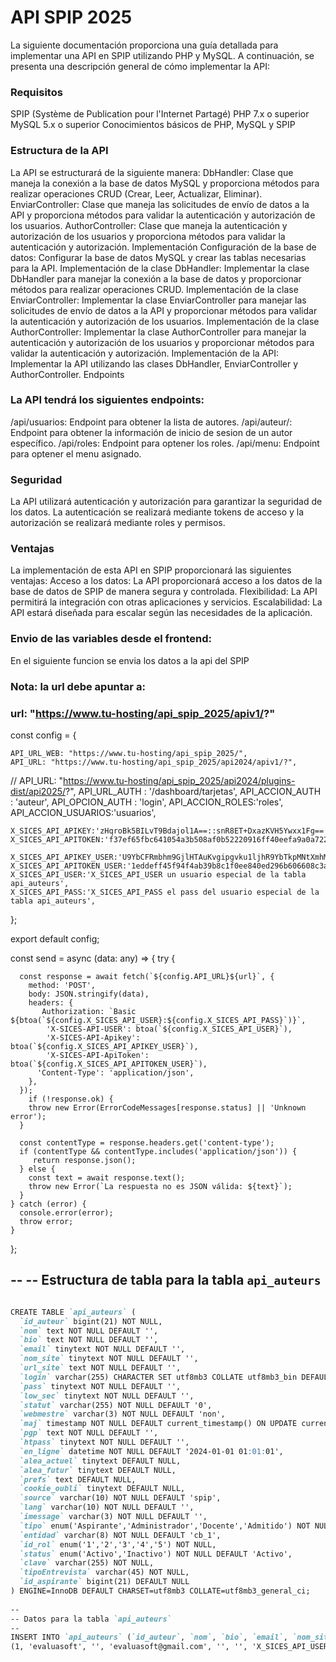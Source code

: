 # API SPIP 2025

La siguiente documentación proporciona una guía detallada para implementar una API en SPIP utilizando PHP y MySQL. A continuación, se presenta una descripción general de cómo implementar la API:

### Requisitos

SPIP (Système de Publication pour l'Internet Partagé)
PHP 7.x o superior
MySQL 5.x o superior
Conocimientos básicos de PHP, MySQL y SPIP

### Estructura de la API

La API se estructurará de la siguiente manera:
DbHandler: Clase que maneja la conexión a la base de datos MySQL y proporciona métodos para realizar operaciones CRUD (Crear, Leer, Actualizar, Eliminar).
EnviarController: Clase que maneja las solicitudes de envío de datos a la API y proporciona métodos para validar la autenticación y autorización de los usuarios.
AuthorController: Clase que maneja la autenticación y autorización de los usuarios y proporciona métodos para validar la autenticación y autorización.
Implementación
Configuración de la base de datos: Configurar la base de datos MySQL y crear las tablas necesarias para la API.
Implementación de la clase DbHandler: Implementar la clase DbHandler para manejar la conexión a la base de datos y proporcionar métodos para realizar operaciones CRUD.
Implementación de la clase EnviarController: Implementar la clase EnviarController para manejar las solicitudes de envío de datos a la API y proporcionar métodos para validar la autenticación y autorización de los usuarios.
Implementación de la clase AuthorController: Implementar la clase AuthorController para manejar la autenticación y autorización de los usuarios y proporcionar métodos para validar la autenticación y autorización.
Implementación de la API: Implementar la API utilizando las clases DbHandler, EnviarController y AuthorController.
Endpoints

### La API tendrá los siguientes endpoints:
/api/usuarios: Endpoint para obtener la lista de autores.
/api/auteur/: Endpoint para obtener la información de inicio de sesion de un autor específico.
/api/roles: Endpoint para optener los roles.
/api/menu: Endpoint para optener el menu asignado.

### Seguridad
La API utilizará autenticación y autorización para garantizar la seguridad de los datos. La autenticación se realizará mediante tokens de acceso y la autorización se realizará mediante roles y permisos.

### Ventajas
La implementación de esta API en SPIP proporcionará las siguientes ventajas:
Acceso a los datos: La API proporcionará acceso a los datos de la base de datos de SPIP de manera segura y controlada.
Flexibilidad: La API permitirá la integración con otras aplicaciones y servicios.
Escalabilidad: La API estará diseñada para escalar según las necesidades de la aplicación.

### Envio de las variables desde el frontend:

En el siguiente funcion se envia los datos a la api del SPIP
### Nota: la url debe apuntar a: 
### url: "https://www.tu-hosting/api_spip_2025/apiv1/?"


 const config = {
	 
    API_URL_WEB: "https://www.tu-hosting/api_spip_2025/",
    API_URL: "https://www.tu-hosting/api_spip_2025/api2024/apiv1/?",
   // API_URL: "https://www.tu-hosting/api_spip_2025/api2024/plugins-dist/api2025/?",
	API_URL_AUTH : '/dashboard/tarjetas', 
	API_ACCION_AUTH  :  'auteur', 
	API_OPCION_AUTH  : 'login', 
	API_ACCION_ROLES:'roles',
	API_ACCION_USUARIOS:'usuarios',

	X_SICES_API_APIKEY:'zHqroBk5BILvT9Bdajol1A==::snR8ET+DxazKVH5Ywxx1Fg==',
	X_SICES_API_APITOKEN:'f37ef65fbc641054a3b508af0b52220916ff40eefa9a0a722b4d69cda96ef064',

	X_SICES_API_APIKEY_USER:'U9YbCFRmbhm9GjlHTAuKvgipgvku1ljhR9YbTkpMNtXmhMa/tsvlZS2eCOtGqe94vNJ+QDtM23pRQxRytrZR3TtXyPbozsxT4q0E/z/hY5o=::1hFXGPLErNPJxf8FuXdeLA==',
	X_SICES_API_APITOKEN_USER:'1eddeff45f94f4ab39b8c1f0ee840ed296b606608c3af799787f2dafa9e64320',
	X_SICES_API_USER:'X_SICES_API_USER un usuario especial de la tabla api_auteurs',
	X_SICES_API_PASS:'X_SICES_API_PASS el pass del usuario especial de la tabla api_auteurs',
};

export default config;


 const send = async (data: any) => {
    try {
      
      const response = await fetch(`${config.API_URL}${url}`, {
        method: 'POST',
        body: JSON.stringify(data),
        headers: {
           Authorization: `Basic ${btoa(`${config.X_SICES_API_USER}:${config.X_SICES_API_PASS}`)}`,
	        'X-SICES-API-USER': btoa(`${config.X_SICES_API_USER}`),
	        'X-SICES-API-Apikey': btoa(`${config.X_SICES_API_APIKEY_USER}`),
	        'X-SICES-API-ApiToken': btoa(`${config.X_SICES_API_APITOKEN_USER}`),
          'Content-Type': 'application/json',
        },
      });
	    if (!response.ok) {
        throw new Error(ErrorCodeMessages[response.status] || 'Unknown error');
      }
	 
      const contentType = response.headers.get('content-type');
      if (contentType && contentType.includes('application/json')) {
         return response.json();
      } else {
        const text = await response.text();
        throw new Error(`La respuesta no es JSON válida: ${text}`);
      }
    } catch (error) {
      console.error(error);
      throw error;
    }
  };

--
-- Estructura de tabla para la tabla `api_auteurs`
--

```markdown

CREATE TABLE `api_auteurs` (
  `id_auteur` bigint(21) NOT NULL,
  `nom` text NOT NULL DEFAULT '',
  `bio` text NOT NULL DEFAULT '',
  `email` tinytext NOT NULL DEFAULT '',
  `nom_site` tinytext NOT NULL DEFAULT '',
  `url_site` text NOT NULL DEFAULT '',
  `login` varchar(255) CHARACTER SET utf8mb3 COLLATE utf8mb3_bin DEFAULT NULL,
  `pass` tinytext NOT NULL DEFAULT '',
  `low_sec` tinytext NOT NULL DEFAULT '',
  `statut` varchar(255) NOT NULL DEFAULT '0',
  `webmestre` varchar(3) NOT NULL DEFAULT 'non',
  `maj` timestamp NOT NULL DEFAULT current_timestamp() ON UPDATE current_timestamp(),
  `pgp` text NOT NULL DEFAULT '',
  `htpass` tinytext NOT NULL DEFAULT '',
  `en_ligne` datetime NOT NULL DEFAULT '2024-01-01 01:01:01',
  `alea_actuel` tinytext DEFAULT NULL,
  `alea_futur` tinytext DEFAULT NULL,
  `prefs` text DEFAULT NULL,
  `cookie_oubli` tinytext DEFAULT NULL,
  `source` varchar(10) NOT NULL DEFAULT 'spip',
  `lang` varchar(10) NOT NULL DEFAULT '',
  `imessage` varchar(3) NOT NULL DEFAULT '',
  `tipo` enum('Aspirante','Administrador','Docente','Admitido') NOT NULL,
  `entidad` varchar(8) NOT NULL DEFAULT 'cb_1',
  `id_rol` enum('1','2','3','4','5') NOT NULL,
  `status` enum('Activo','Inactivo') NOT NULL DEFAULT 'Activo',
  `clave` varchar(255) NOT NULL,
  `tipoEntrevista` varchar(45) NOT NULL,
  `id_aspirante` bigint(21) DEFAULT NULL
) ENGINE=InnoDB DEFAULT CHARSET=utf8mb3 COLLATE=utf8mb3_general_ci;
 
--
-- Datos para la tabla `api_auteurs`
--
INSERT INTO `api_auteurs` (`id_auteur`, `nom`, `bio`, `email`, `nom_site`, `url_site`, `login`, `pass`, `low_sec`, `statut`, `webmestre`, `maj`, `pgp`, `htpass`, `en_ligne`, `alea_actuel`, `alea_futur`, `prefs`, `cookie_oubli`, `source`, `lang`, `imessage`, `tipo`, `entidad`, `id_rol`, `status`, `clave`, `tipoEntrevista`, `id_aspirante`) VALUES
(1, 'evaluasoft', '', 'evaluasoft@gmail.com', '', '', 'X_SICES_API_USER', 'X_SICES_API_PASS', '', '0minirezo', 'non', '2025-08-06 20:39:03', '', '', '2025-08-06 15:39:03', '', '', '0minirezo', '', 'spip', 'es', 'oui', 'Administrador', 'cb_1', '', 'Activo', '', '', NULL),

